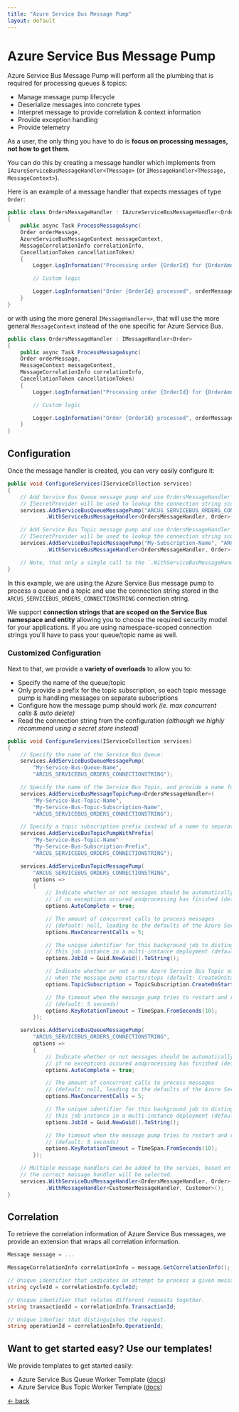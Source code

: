 ```yaml
---
title: "Azure Service Bus Message Pump"
layout: default
---
```


# Azure Service Bus Message Pump

Azure Service Bus Message Pump will perform all the plumbing that is required for processing queues & topics:

- Manage message pump lifecycle
- Deserialize messages into concrete types
- Interpret message to provide correlation & context information
- Provide exception handling
- Provide telemetry

As a user, the only thing you have to do is **focus on processing messages, not how to get them**.

You can do this by creating a message handler which implements from `IAzureServiceBusMessageHandler<TMessage>` (or `IMessageHandler<TMessage, MessageContext>`).

Here is an example of a message handler that expects messages of type `Order`:

```csharp
public class OrdersMessageHandler : IAzureServiceBusMessageHandler<Order>
{
    public async Task ProcessMessageAsync(
    Order orderMessage, 
    AzureServiceBusMessageContext messageContext, 
    MessageCorrelationInfo correlationInfo, 
    CancellationToken cancellationToken)
    {
        Logger.LogInformation("Processing order {OrderId} for {OrderAmount} units of {OrderArticle} bought by {CustomerFirstName} {CustomerLastName}", orderMessage.Id, orderMessage.Amount, orderMessage.ArticleNumber, orderMessage.Customer.FirstName, orderMessage.Customer.LastName);

        // Custom logic

        Logger.LogInformation("Order {OrderId} processed", orderMessage.Id);
    }
}
```

or with using the more general `IMessageHandler<>`, that will use the more general `MessageContext` instead of the one specific for Azure Service Bus.

```csharp
public class OrdersMessageHandler : IMessageHandler<Order>
{
    public async Task ProcessMessageAsync(
    Order orderMessage, 
    MessageContext messageContext, 
    MessageCorrelationInfo correlationInfo, 
    CancellationToken cancellationToken)
    {
        Logger.LogInformation("Processing order {OrderId} for {OrderAmount} units of {OrderArticle} bought by {CustomerFirstName} {CustomerLastName}", orderMessage.Id, orderMessage.Amount, orderMessage.ArticleNumber, orderMessage.Customer.FirstName, orderMessage.Customer.LastName);

        // Custom logic

        Logger.LogInformation("Order {OrderId} processed", orderMessage.Id);
    }
}
```

## Configuration

Once the message handler is created, you can very easily configure it:

```csharp
public void ConfigureServices(IServiceCollection services)
{
    // Add Service Bus Queue message pump and use OrdersMessageHandler to process the messages
    // ISecretProvider will be used to lookup the connection string scoped to the queue for secret ARCUS_SERVICEBUS_ORDERS_CONNECTIONSTRING
    services.AddServiceBusQueueMessagePump("ARCUS_SERVICEBUS_ORDERS_CONNECTIONSTRING")
            .WithServiceBusMessageHandler<OrdersMessageHandler, Order>();

    // Add Service Bus Topic message pump and use OrdersMessageHandler to process the messages on the 'My-Subscription-Name' subscription
    // ISecretProvider will be used to lookup the connection string scoped to the queue for secret ARCUS_SERVICEBUS_ORDERS_CONNECTIONSTRING
    services.AddServiceBusTopicMessagePump("My-Subscription-Name", "ARCUS_SERVICEBUS_ORDERS_CONNECTIONSTRING")
            .WithServiceBusMessageHandler<OrdersMessageHandler, Order>();

    // Note, that only a single call to the `.WithServiceBusMessageHandler` has to be made when the handler should be used across message pumps.
}
```

In this example, we are using the Azure Service Bus message pump to process a queue and a topic and use the connection string stored in the `ARCUS_SERVICEBUS_ORDERS_CONNECTIONSTRING` connection string.

We support **connection strings that are scoped on the Service Bus namespace and entity** allowing you to choose the required security model for your applications. If you are using namespace-scoped connection strings you'll have to pass your queue/topic name as well.

### Customized Configuration

Next to that, we provide a **variety of overloads** to allow you to:

- Specify the name of the queue/topic
- Only provide a prefix for the topic subscription, so each topic message pump is handling messages on separate subscriptions
- Configure how the message pump should work *(ie. max concurrent calls & auto delete)*
- Read the connection string from the configuration *(although we highly recommend using a secret store instead)*

```csharp
public void ConfigureServices(IServiceCollection services)
{
    // Specify the name of the Service Bus Queue:
    services.AddServiceBusQueueMessagePump(
        "My-Service-Bus-Queue-Name",
        "ARCUS_SERVICEBUS_ORDERS_CONNECTIONSTRING");

    // Specify the name of the Service Bus Topic, and provide a name for the Topic subscription:
    services.AddServiceBusMessageTopicPump<OrdersMessageHandler>(
        "My-Service-Bus-Topic-Name",
        "My-Service-Bus-Topic-Subscription-Name",
        "ARCUS_SERVICEBUS_ORDERS_CONNECTIONSTRING");

    // Specify a topic subscription prefix instead of a name to separate topic message pumps.
    services.AddServiceBusTopicPumpWithPrefix(
        "My-Service-Bus-Topic-Name"
        "My-Service-Bus-Subscription-Prefix",
        "ARCUS_SERVICEBUS_ORDERS_CONNECTIONSTRING");

    services.AddServiceBusTopicMessagePump(
        "ARCUS_SERVICEBUS_ORDERS_CONNECTIONSTRING",
        options => 
        {
            // Indicate whether or not messages should be automatically marked as completed 
            // if no exceptions occured andprocessing has finished (default: true).
            options.AutoComplete = true;

            // The amount of concurrent calls to process messages 
            // (default: null, leading to the defaults of the Azure Service Bus SDK message handler options).
            options.MaxConcurrentCalls = 5;

            // The unique identifier for this background job to distinguish 
            // this job instance in a multi-instance deployment (default: guid).
            options.JobId = Guid.NewGuid().ToString();

            // Indicate whether or not a new Azure Service Bus Topic subscription should be created/deleted
            // when the message pump starts/stops (default: CreateOnStart & DeleteOnStop).
            options.TopicSubscription = TopicSubscription.CreateOnStart | TopicSubscription.DeleteOnStop;

            // The timeout when the message pump tries to restart and re-authenticate during key rotation of the connection string.
            // (default: 5 seconds)
            options.KeyRotationTimeout = TimeSpan.FromSeconds(10);
        });

    services.AddServiceBusQueueMessagePump(
        "ARCUS_SERVICEBUS_ORDERS_CONNECTIONSTRING",
        options => 
        {
            // Indicate whether or not messages should be automatically marked as completed 
            // if no exceptions occured andprocessing has finished (default: true).
            options.AutoComplete = true;

            // The amount of concurrent calls to process messages 
            // (default: null, leading to the defaults of the Azure Service Bus SDK message handler options).
            options.MaxConcurrentCalls = 5;

            // The unique identifier for this background job to distinguish 
            // this job instance in a multi-instance deployment (default: guid).
            options.JobId = Guid.NewGuid().ToString();

            // The timeout when the message pump tries to restart and re-authenticate during key rotation of the connection string.
            // (default: 5 seconds)
            options.KeyRotationTimeout = TimeSpan.FromSeconds(10);
        });

    // Multiple message handlers can be added to the servies, based on the message type (ex. 'Order', 'Customer'...), 
    // the correct message handler will be selected.
    services.WithServiceBusMessageHandler<OrdersMessageHandler, Order>()
            .WithMessageHandler<CustomerMessageHandler, Customer>();
}
```

## Correlation

To retrieve the correlation information of Azure Service Bus messages, we provide an extension that wraps all correlation information.

```csharp
Message message = ...

MessageCorrelationInfo correlationInfo = message.GetCorrelationInfo();

// Unique identifier that indicates an attempt to process a given message.
string cycleId = correlationInfo.CycleId;

// Unique identifier that relates different requests together.
string transactionId = correlationInfo.TransactionId;

// Unique idenfier that distinguishes the request.
string operationId = correlationInfo.OperationId;
```

## Want to get started easy? Use our templates!

We provide templates to get started easily:

- Azure Service Bus Queue Worker Template ([docs](https://templates.arcus-azure.net/features/servicebus-queue-worker-template))
- Azure Service Bus Topic Worker Template ([docs](https://templates.arcus-azure.net/features/servicebus-topic-worker-template))

[&larr; back](/)